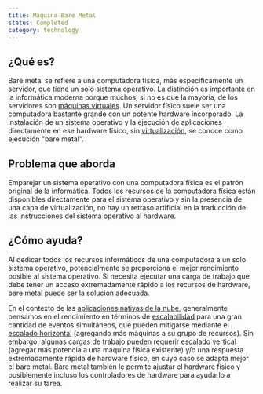 ```yaml
---
title: Máquina Bare Metal
status: Completed
category: technology
---
```


##  ¿Qué es?

Bare metal se refiere a una computadora física, más específicamente un servidor, que tiene un solo sistema operativo. La distinción es importante en la informática moderna porque muchos, si no es que la mayoría, de los servidores son [máquinas virtuales](/virtual_machine/). Un servidor físico suele ser una computadora bastante grande con un potente hardware incorporado. La instalación de un sistema operativo y la ejecución de aplicaciones directamente en ese hardware físico, sin [virtualización](/virtualization/), se conoce como ejecución "bare metal".

## Problema que aborda

Emparejar un sistema operativo con una computadora física es el patrón original de la informática. Todos los recursos de la computadora física están disponibles directamente para el sistema operativo y sin la presencia de una capa de virtualización, no hay un retraso artificial en la traducción de las instrucciones del sistema operativo al hardware.

## ¿Cómo ayuda?

Al dedicar todos los recursos informáticos de una computadora a un solo sistema operativo, potencialmente se proporciona el mejor rendimiento posible al sistema operativo. Si necesita ejecutar una carga de trabajo que debe tener un acceso extremadamente rápido a los recursos de hardware, bare metal puede ser la solución adecuada.

En el contexto de las [aplicaciones nativas de la nube](/cloud_native_apps/), generalmente pensamos en el rendimiento en términos de [escalabilidad](/scalability/) para una gran cantidad de eventos simultáneos, que pueden mitigarse mediante el [escalado horizontal](/horizontal_scaling/) (agregando más máquinas a su grupo de recursos). Sin embargo, algunas cargas de trabajo pueden requerir [escalado vertical](/vertical_scaling/) (agregar más potencia a una máquina física existente) y/o una respuesta extremadamente rápida de hardware físico, en cuyo caso se adapta mejor el bare metal. Bare metal también le permite ajustar el hardware físico y posiblemente incluso los controladores de hardware para ayudarlo a realizar su tarea.

